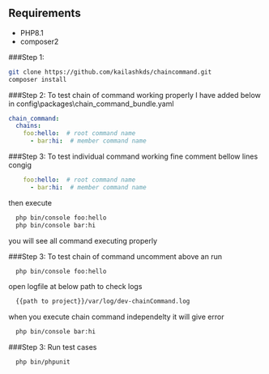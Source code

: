 Requirements
------------------
- PHP8.1
- composer2

###Step 1:

```bash
git clone https://github.com/kailashkds/chaincommand.git
composer install
```

###Step 2:
To test chain of command working properly I have added below in config\packages\chain_command_bundle.yaml

```yaml
chain_command:
  chains:
    foo:hello:  # root command name
      - bar:hi:  # member command name
```

###Step 3:
To test individual command working fine comment bellow lines
congig
```yaml
    foo:hello:  # root command name
      - bar:hi:  # member command name
```
then execute
```bash
  php bin/console foo:hello
  php bin/console bar:hi
```
you will see all command executing properly

###Step 3:
To test chain of command uncomment above an run
```bash
  php bin/console foo:hello
```
open logfile at below path to check logs
```bash
  {{path to project}}/var/log/dev-chainCommand.log
```
when you execute chain command independelty it will give error
```bash
  php bin/console bar:hi
```
###Step 3:
Run test cases 
```bash
  php bin/phpunit
```
